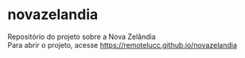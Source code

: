 # novazelandia
 Repositório do projeto sobre a Nova Zelândia
 <br>
 Para abrir o projeto, acesse https://remotelucc.github.io/novazelandia